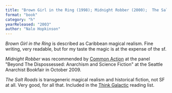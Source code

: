 ```yaml
---
title: "Brown Girl in the Ring (1998); Midnight Robber (2000);  The Salt Roads (2003)"
format: "book"
category: "h"
yearReleased: "2003"
author: "Nalo Hopkinson"
---
```

_Brown Girl in the Ring_ is described as Caribbean  magical realism. Fine writing, very readable, but for my taste the magic is at the  expense of the sf.

_Midnight Robber_ was recommended by <a href="http://nwsfsnews.blogspot.com/2009/10/i-wanna-read-sf-anarchy.html"> Common Action</a> at the panel "Beyond The Dispossessed: Anarchism and Science  Fiction" at the Seattle Anarchist Bookfair in October 2009.

_The Salt Roads_ is transgeneric magical realism and  historical fiction, not SF at all. Very good, for all that. Included in the <a href="https://thinkgalactic.org/reading-lists/by-author/">Think Galactic</a>  reading list.

